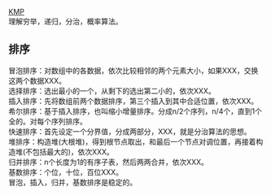 [KMP](https://www.cnblogs.com/yjiyjige/p/3263858.html)   
理解穷举，递归，分治，概率算法。
## 排序
冒泡排序：对数组中的各数据，依次比较相邻的两个元素大小，如果XXX，交换这两个数据XXX。   
选择排序：选出最小的一个，从剩下的选出第二小的，依次XXX。   
插入排序：先将数组前两个数据排序，第三个插入到其中合适位置，依次XXX。   
希尔排序：基于插入排序，也叫缩小增量排序。分成n/2个序列，n/4个，直到1个全的。对每个序列排序。   
快速排序：首先设定一个分界值，分成两部分，XXX，就是分治算法的思想。   
堆排序：构造堆(大根堆)，得到根节点取出，和最后一个节点对调位置，再接着构造堆(不包括最大的)，依次XXX。     
归并排序：n个长度为1的有序子表，然后两两合并，依次XXX。     
基数排序：个位，十位，百位XXX。    
冒泡，插入，归并，基数排序是稳定的。  


